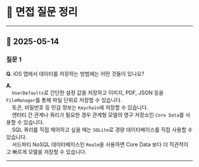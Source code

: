 # 📝 면접 질문 정리

---

## 📅 2025-05-14

### 질문 1
**Q.** iOS 앱에서 데이터를 저장하는 방법에는 어떤 것들이 있나요?

**A.**  
    `UserDefaults`로 간단한 설정 값을 저장하고 이미지, PDF, JSON 등을 `FileManager`를 통해 파일 단위로 저장할 수 있습니다.  
    토큰, 비밀번호 등 민감 정보는 `Keychain`에 저장할 수 있습니다.  
    엔터티 간 관계나 쿼리가 필요한 경우 관계형 모델의 영구 저장소인 `Core Data`를 사용할 수 있습니다.  
    SQL 쿼리를 직접 제어하고 싶을 때는 `SQLite`로 경량 데이터베이스를 직접 사용할 수 있습니다.  
    서드파티 NoSQL 데이터베이스인 `Realm`을 사용하면 Core Data 보다 더 직관적이고 빠르게 모델을 저장할 수 있습니다.

---
